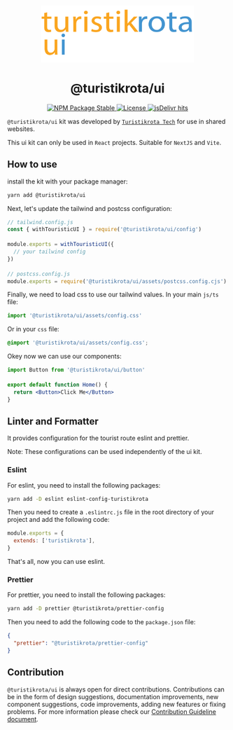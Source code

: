 <p align='center'>
  <img src='./assets/logo.png' width='350' alt='Turistikrota UI Logo' />
</p>

<h1 align='center'>@turistikrota/ui</h1>

<p align='center'>
  <a href='https://www.npmjs.com/package/@turistikrota/ui' style={{ marginRight: '5px' }}>
    <img src='https://img.shields.io/npm/v/@turistikrota/ui.svg' alt='NPM Package Stable' />
  </a>
  <a href='https://github.com/turistikrota/kit.ui/LICENSE' style={{ marginRight: '5px' }}>
    <img src='https://img.shields.io/github/license/turistikrota/kit.ui' alt='License' />
  </a>
  <a href='https://www.jsdelivr.com/package/npm/@turistikrota/ui'>
    <img src='https://img.shields.io/jsdelivr/npm/hm/@turistikrota/ui' alt='jsDelivr hits' />
  </a>
</p>

`@turistikrota/ui` kit was developed by [`Turistikrota Tech`](https://github.com/turistikrota) for use in shared websites.

This ui kit can only be used in `React` projects. Suitable for `NextJS` and `Vite`.

## How to use

install the kit with your package manager:

```bash
yarn add @turistikrota/ui
```

Next, let's update the tailwind and postcss configuration:

```js
// tailwind.config.js
const { withTouristicUI } = require('@turistikrota/ui/config')

module.exports = withTouristicUI({
  // your tailwind config
})

// postcss.config.js
module.exports = require('@turistikrota/ui/assets/postcss.config.cjs')
```

Finally, we need to load css to use our tailwind values. In your main `js/ts` file:

```js
import '@turistikrota/ui/assets/config.css'
```

Or in your `css` file:

```css
@import '@turistikrota/ui/assets/config.css';
```

Okey now we can use our components:

```jsx
import Button from '@turistikrota/ui/button'

export default function Home() {
  return <Button>Click Me</Button>
}
```

## Linter and Formatter

It provides configuration for the tourist route eslint and prettier.

Note: These configurations can be used independently of the ui kit.

### Eslint

For eslint, you need to install the following packages:

```bash
yarn add -D eslint eslint-config-turistikrota
```

Then you need to create a `.eslintrc.js` file in the root directory of your project and add the following code:

```js
module.exports = {
  extends: ['turistikrota'],
}
```

That's all, now you can use eslint.

### Prettier

For prettier, you need to install the following packages:

```bash
yarn add -D prettier @turistikrota/prettier-config
```

Then you need to add the following code to the `package.json` file:

```json
{
  "prettier": "@turistikrota/prettier-config"
}
```

## Contribution

`@turistikrota/ui` is always open for direct contributions. Contributions can be in the form of design suggestions, documentation improvements, new component
suggestions, code improvements, adding new features or fixing problems. For more information please check our [Contribution Guideline document](https://github.com/turistikrota/kit.ui/CONTRIBUTION.md).
